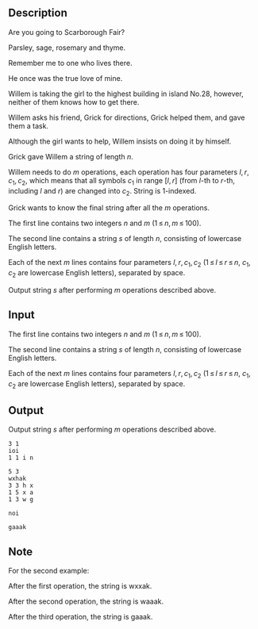 ## Description

<div><div class="epigraph"><div class="epigraph-text"><span class="tex-font-style-it">Are you going to Scarborough Fair?<p>Parsley, sage, rosemary and thyme.</p><p>Remember me to one who lives there.</p><p>He once was the true love of mine.</p></span></div></div><p>Willem is taking the girl to the highest building in island No.28, however, neither of them knows how to get there.</p><p>Willem asks his friend, Grick for directions, Grick helped them, and gave them a task.</p><p>Although the girl wants to help, Willem insists on doing it by himself.</p><p>Grick gave Willem a string of length <span class="tex-span"><i>n</i></span>.</p><p>Willem needs to do <span class="tex-span"><i>m</i></span> operations, each operation has four parameters <span class="tex-span"><i>l</i>, <i>r</i>, <i>c</i><sub class="lower-index">1</sub>, <i>c</i><sub class="lower-index">2</sub></span>, which means that all symbols <span class="tex-span"><i>c</i><sub class="lower-index">1</sub></span> in range <span class="tex-span">[<i>l</i>, <i>r</i>]</span> (from <span class="tex-span"><i>l</i></span>-th to <span class="tex-span"><i>r</i></span>-th, including <span class="tex-span"><i>l</i></span> and <span class="tex-span"><i>r</i></span>) are changed into <span class="tex-span"><i>c</i><sub class="lower-index">2</sub></span>. String is 1-indexed.</p><p>Grick wants to know the final string after all the <span class="tex-span"><i>m</i></span> operations.</p></div><div class="input-specification"><p>The first line contains two integers <span class="tex-span"><i>n</i></span> and <span class="tex-span"><i>m</i></span> <span class="tex-span">(1 ≤ <i>n</i>, <i>m</i> ≤ 100)</span>.</p><p>The second line contains a string <span class="tex-span"><i>s</i></span> of length <span class="tex-span"><i>n</i></span>, consisting of lowercase English letters.</p><p>Each of the next <span class="tex-span"><i>m</i></span> lines contains four parameters <span class="tex-span"><i>l</i>, <i>r</i>, <i>c</i><sub class="lower-index">1</sub>, <i>c</i><sub class="lower-index">2</sub></span> (<span class="tex-span">1 ≤ <i>l</i> ≤ <i>r</i> ≤ <i>n</i></span>, <span class="tex-span"><i>c</i><sub class="lower-index">1</sub>, <i>c</i><sub class="lower-index">2</sub></span> are lowercase English letters), separated by space.</p></div><div class="output-specification"><p>Output string <span class="tex-span"><i>s</i></span> after performing <span class="tex-span"><i>m</i></span> operations described above.</p></div>

## Input

<p>The first line contains two integers <span class="tex-span"><i>n</i></span> and <span class="tex-span"><i>m</i></span> <span class="tex-span">(1 ≤ <i>n</i>, <i>m</i> ≤ 100)</span>.</p><p>The second line contains a string <span class="tex-span"><i>s</i></span> of length <span class="tex-span"><i>n</i></span>, consisting of lowercase English letters.</p><p>Each of the next <span class="tex-span"><i>m</i></span> lines contains four parameters <span class="tex-span"><i>l</i>, <i>r</i>, <i>c</i><sub class="lower-index">1</sub>, <i>c</i><sub class="lower-index">2</sub></span> (<span class="tex-span">1 ≤ <i>l</i> ≤ <i>r</i> ≤ <i>n</i></span>, <span class="tex-span"><i>c</i><sub class="lower-index">1</sub>, <i>c</i><sub class="lower-index">2</sub></span> are lowercase English letters), separated by space.</p>

## Output

<p>Output string <span class="tex-span"><i>s</i></span> after performing <span class="tex-span"><i>m</i></span> operations described above.</p>





```input1
3 1
ioi
1 1 i n

```




```input2
5 3
wxhak
3 3 h x
1 5 x a
1 3 w g

```




```output1
noi
```




```output2
gaaak
```



## Note

<p>For the second example:</p><p>After the first operation, the string is <span class="tex-font-style-tt">wxxak</span>.</p><p>After the second operation, the string is <span class="tex-font-style-tt">waaak</span>.</p><p>After the third operation, the string is <span class="tex-font-style-tt">gaaak</span>.</p>
